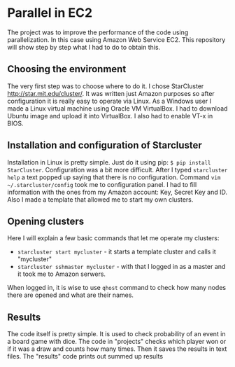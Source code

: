 # Parallel in EC2
The project was to improve the performance of the code using parallelization. In this case using Amazon Web Service EC2. 
This repository will show step by step what I had to do to obtain this.

## Choosing the environment 
The very first step was to choose where to do it. I chose StarCluster http://star.mit.edu/cluster/. It was written just Amazon purposes so after configuration it is really easy to operate via Linux. As a Windows user I made a Linux virtual machine using Oracle VM VirtualBox. I had to download Ubuntu image and upload it into VirtualBox. I also had to enable VT-x in BIOS.

## Installation and configuration of Starcluster
Installation in Linux is pretty simple. Just do it using pip: `$ pip install StarCluster`.
Configuration was a bit more difficult. After I typed `starcluster help` a text popped up saying that there is no configuration. Command `vim ~/.starcluster/config` took me to configuration panel. I had to fill information with the ones from my Amazon account: Key, Secret Key and ID. Also I made a template that allowed me to start my own clusters.

## Opening clusters
Here I will explain a few basic commands that let me operate my clusters:
* `starcluster start mycluster` - it starts a template cluster and calls it "mycluster"
* `starcluster sshmaster mycluster` - with that I logged in as a master and it took me to Amazon serwers.

When logged in, it is wise to use `qhost` command to check how many nodes there are opened and what are their names. 

## Results
The code itself is pretty simple. 
It is used to check probability of an event in a board game with dice. The code in "projects" checks which player won or if it was a draw 
and counts how many times. Then it saves the results in text files. The "results" code prints out summed up results
